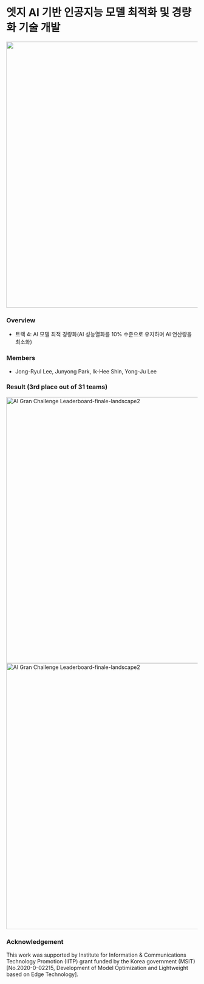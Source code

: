 # 엣지 AI 기반 인공지능 모델 최적화 및 경량화 기술 개발

<img width="700" src="https://user-images.githubusercontent.com/45547720/113253019-99d32700-92ff-11eb-8e0a-b8c8cb75700d.png">

### Overview
* 트랙 4: AI 모델 최적 경량화(AI 성능열화를 10% 수준으로 유지하며 AI 연산량을 최소화)

### Members
* Jong-Ryul Lee, Junyong Park, Ik-Hee Shin, Yong-Ju Lee

### Result (3rd place out of 31 teams)
<img width="700" alt="AI Gran Challenge Leaderboard-finale-landscape2" src="https://user-images.githubusercontent.com/64128895/89403961-2539ef80-d754-11ea-943b-36b8ea3ea8a8.png">

<img width="700" alt="AI Gran Challenge Leaderboard-finale-landscape2" src="https://user-images.githubusercontent.com/64128895/89404126-70540280-d754-11ea-9dd9-e8b6860d5afa.PNG">


### Acknowledgement
This work was supported by Institute for Information & Communications Technology Promotion (IITP) grant funded by the Korea government (MSIT) [No.2020-0-02215, Development of Model Optimization and Lightweight based on Edge Technology].

